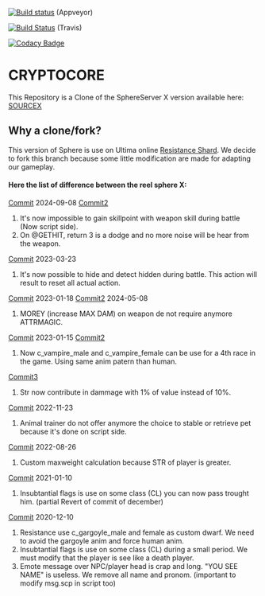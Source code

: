 [![Build status](https://ci.appveyor.com/api/projects/status/q22icjwv5h5bonav/branch/master?svg=true)](https://ci.appveyor.com/project/Jhobean/cryptocore-f7p6q/branch/master) (Appveyor)

[![Build Status](https://travis-ci.com/Cryptonite-UO/CryptoCore.svg?branch=master)](https://travis-ci.com/Cryptonite-UO/CryptoCore) (Travis)

[![Codacy Badge](https://api.codacy.com/project/badge/Grade/a644ed6dd6be4f1cbfc27dc97ea2cab2)](https://app.codacy.com/gh/Cryptonite-UO/CryptoCore?utm_source=github.com&utm_medium=referral&utm_content=Cryptonite-UO/CryptoCore&utm_campaign=Badge_Grade_Settings)
# CRYPTOCORE
This Repository is a Clone of the SphereServer X version available here: [SOURCEX](https://github.com/Sphereserver/Source-X) 

## Why a clone/fork?
This version of Sphere is use on Ultima online [Resistance Shard](https://www.uoresistance.com/).
We decide to fork this branch because some little modification are made for adapting our gameplay.


#### Here the list of difference between the reel sphere X:
[Commit](https://github.com/Cryptonite-UO/ResistanceCore/commit/c296070bf72f3e0958275e6286196f103d2bb335) 2024-09-08
[Commit2](https://github.com/Cryptonite-UO/ResistanceCore/commit/dae2ad1b5e84f9886a74ba77ae2055493ae7dfab)
1.  It's now impossible to gain skillpoint with weapon skill during battle (Now script side).
2.  On @GETHIT, return 3 is a dodge and no more noise will be hear from the weapon.

[Commit](https://github.com/Cryptonite-UO/ResistanceCore/commit/39129ca395991d777c51c31391d83eaf82f692a4) 2023-03-23
1.  It's now possible to hide and detect hidden during battle. This action will result to reset all actual action.

[Commit](https://github.com/Cryptonite-UO/ResistanceCore/commit/c7bfa85ffd2362b472d70754764c87f4c982fa93) 2023-01-18
[Commit2](https://github.com/Cryptonite-UO/ResistanceCore/commit/9d729fbde3c37d7b4b3940f346f1331b1bf86721) 2024-05-08
1.  MOREY (increase MAX DAM) on weapon de not require anymore ATTRMAGIC.

[Commit](https://github.com/Cryptonite-UO/ResistanceCore/commit/1b61df4927256bd3a0ffccc8a950fd98e259357b) 2023-01-15
[Commit2](https://github.com/Cryptonite-UO/ResistanceCore/commit/1a8c02e4deb5e71055cc23f2e34f67ae4b4e005e)
1.  Now c_vampire_male and c_vampire_female can be use for a 4th race in the game. Using same anim patern than human.

[Commit3](https://github.com/Cryptonite-UO/ResistanceCore/commit/776269615d6474fd4d637040885972c5f45ee81d)
1.  Str now contribute in dammage with 1% of value instead of 10%. 

[Commit](https://github.com/Cryptonite-UO/ResistanceCore/commit/445181024855e3733d3c79f8f805ec1e46759751) 2022-11-23
1.  Animal trainer do not offer anymore the choice to stable or retrieve pet because it's done on script side.

[Commit](https://github.com/Cryptonite-UO/ResistanceCore/commit/407fd259eaa5ed43a748b5405ae7582e4b56cbc8) 2022-08-26
1.  Custom maxweight calculation because STR of player is greater.

[Commit](https://github.com/Cryptonite-UO/ResistanceCore/commit/940a70dfbf07d5d713b1b8afff5738ad8af95b00) 2021-01-10
1.  Insubtantial flags is use on some class (CL) you can now pass trought him. (partial Revert of commit of december)

[Commit](https://github.com/Cryptonite-UO/ResistanceCore/commit/646bd299a0680b02bf70a12f36c703fd925f8796) 2020-12-10
1.  Resistance use c_gargoyle_male and female as custom dwarf. We need to avoid the gargoyle anim and force human anim.
2.  Insubtantial flags is use on some class (CL) during a small period. We must modify  that the player is see like a death player.
3.  Emote message over NPC/player head is crap and long. "YOU SEE NAME" is useless. We remove all name and pronom. (important to modify msg.scp in script too)
